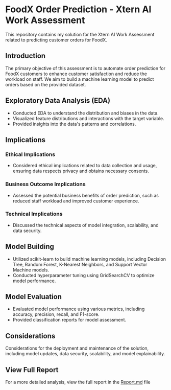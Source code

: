 # FoodX Order Prediction - Xtern AI Work Assessment

This repository contains my solution for the Xtern AI Work Assessment related to predicting customer orders for FoodX.

## Introduction

The primary objective of this assessment is to automate order prediction for FoodX customers to enhance customer satisfaction and reduce the workload on staff. We aim to build a machine learning model to predict orders based on the provided dataset.

## Exploratory Data Analysis (EDA)

- Conducted EDA to understand the distribution and biases in the data.
- Visualized feature distributions and interactions with the target variable.
- Provided insights into the data's patterns and correlations.

## Implications

### Ethical Implications

- Considered ethical implications related to data collection and usage, ensuring data respects privacy and obtains necessary consents.

### Business Outcome Implications

- Assessed the potential business benefits of order prediction, such as reduced staff workload and improved customer experience.

### Technical Implications

- Discussed the technical aspects of model integration, scalability, and data security.

## Model Building

- Utilized scikit-learn to build machine learning models, including Decision Tree, Random Forest, K-Nearest Neighbors, and Support Vector Machine models.
- Conducted hyperparameter tuning using GridSearchCV to optimize model performance.

## Model Evaluation

- Evaluated model performance using various metrics, including accuracy, precision, recall, and F1-score.
- Provided classification reports for model assessment.

## Considerations

Considerations for the deployment and maintenance of the solution, including model updates, data security, scalability, and model explainability.

## View Full Report

For a more detailed analysis, view the full report in the [Report.md](Report.md) file

